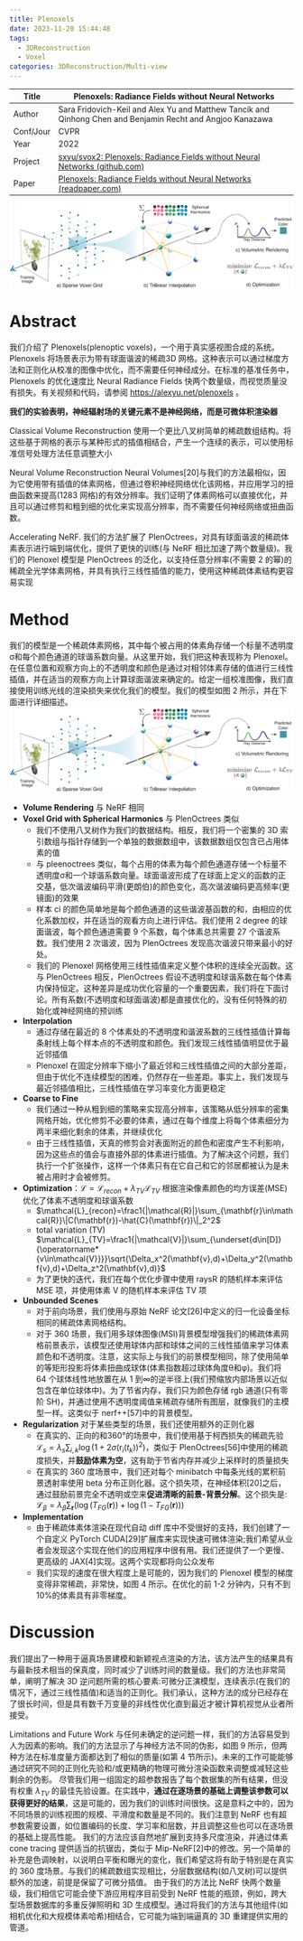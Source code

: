 ```yaml
---
title: Plenoxels
date: 2023-11-20 15:44:48
tags:
  - 3DReconstruction
  - Voxel
categories: 3DReconstruction/Multi-view
---
```


| Title     | Plenoxels: Radiance Fields without Neural Networks                                                                                                                                                          |
| --------- | ------------------------------------------------------------------------------------------------------------------------------------------------------------------ |
| Author    | Sara Fridovich-Keil and Alex Yu and Matthew Tancik and Qinhong Chen and Benjamin Recht and Angjoo Kanazawa                                                                                                                                                                   |
| Conf/Jour | CVPR                                                                                                                                                                   |
| Year      | 2022                                                                                                                                                               |
| Project   | [sxyu/svox2: Plenoxels: Radiance Fields without Neural Networks (github.com)](https://github.com/sxyu/svox2)                                                       |
| Paper     | [Plenoxels: Radiance Fields without Neural Networks (readpaper.com)](https://readpaper.com/pdf-annotate/note?pdfId=4567253676347891713&noteId=2057865157560867840) |

![image.png|666](https://raw.githubusercontent.com/qiyun71/Blog_images/main/pictures20231120154626.png)

<!-- more -->

# Abstract

我们介绍了 Plenoxels(plenoptic voxels)，一个用于真实感视图合成的系统。Plenoxels 将场景表示为带有球面谐波的稀疏3D 网格。这种表示可以通过梯度方法和正则化从校准的图像中优化，而不需要任何神经成分。在标准的基准任务中，Plenoxels 的优化速度比 Neural Radiance Fields 快两个数量级，而视觉质量没有损失。有关视频和代码，请参阅 https://alexyu.net/plenoxels 。

**我们的实验表明，神经辐射场的关键元素不是神经网络，而是可微体积渲染器**


Classical Volume Reconstruction
使用一个更比八叉树简单的稀疏数组结构。将这些基于网格的表示与某种形式的插值相结合，产生一个连续的表示，可以使用标准信号处理方法任意调整大小

Neural Volume Reconstruction
Neural Volumes[20]与我们的方法最相似，因为它使用带有插值的体素网格，但通过卷积神经网络优化该网格，并应用学习的扭曲函数来提高(1283 网格)的有效分辨率。我们证明了体素网格可以直接优化，并且可以通过修剪和粗到细的优化来实现高分辨率，而不需要任何神经网络或扭曲函数。

Accelerating NeRF.
我们的方法扩展了 PlenOctrees，对具有球面谐波的稀疏体素表示进行端到端优化，提供了更快的训练(与 NeRF 相比加速了两个数量级)。我们的 Plenoxel 模型是 PlenOctrees 的泛化，以支持任意分辨率(不需要 2 的幂)的稀疏全光学体素网格，并具有执行三线性插值的能力，使用这种稀疏体素结构更容易实现

# Method

我们的模型是一个稀疏体素网格，其中每个被占用的体素角存储一个标量不透明度σ和每个颜色通道的球谐系数向量。从这里开始，我们把这种表现称为 Plenoxel。在任意位置和观察方向上的不透明度和颜色是通过对相邻体素存储的值进行三线性插值，并在适当的观察方向上计算球面谐波来确定的。给定一组校准图像，我们直接使用训练光线的渲染损失来优化我们的模型。我们的模型如图 2 所示，并在下面进行详细描述。
![image.png|666](https://raw.githubusercontent.com/qiyun71/Blog_images/main/pictures20231120154626.png)

- **Volume Rendering** 与 NeRF 相同
- **Voxel Grid with Spherical Harmonics** 与 PlenOctrees 类似
  - 我们不使用八叉树作为我们的数据结构。相反，我们将一个密集的 3D 索引数组与指针存储到一个单独的数据数组中，该数据数组仅包含已占用体素的值
  - 与 pleenoctrees 类似，每个占用的体素为每个颜色通道存储一个标量不透明度σ和一个球谐系数向量。球面谐波形成了在球面上定义的函数的正交基，低次谐波编码平滑(更朗伯)的颜色变化，高次谐波编码更高频率(更镜面)的效果
  - 样本 ci 的颜色简单地是每个颜色通道的这些谐波基函数的和，由相应的优化系数加权，并在适当的观看方向上进行评估。我们使用 2 degree 的球面谐波，每个颜色通道需要 9 个系数，每个体素总共需要 27 个谐波系数。我们使用 2 次谐波，因为 PlenOctrees 发现高次谐波只带来最小的好处。
  - 我们的 Plenoxel 网格使用三线性插值来定义整个体积的连续全光函数。这与 PlenOctrees 相反，PlenOctrees 假设不透明度和球谐系数在每个体素内保持恒定。这种差异是成功优化容量的一个重要因素，我们将在下面讨论。所有系数(不透明度和球面谐波)都是直接优化的，没有任何特殊的初始化或神经网络的预训练
- **Interpolation**
  - 通过存储在最近的 8 个体素处的不透明度和谐波系数的三线性插值计算每条射线上每个样本点的不透明度和颜色。我们发现三线性插值明显优于最近邻插值
  - Plenoxel 在固定分辨率下缩小了最近邻和三线性插值之间的大部分差距，但由于优化不连续模型的困难，仍然存在一些差距。事实上，我们发现与最近邻插值相比，三线性插值在学习率变化方面更稳定
- **Coarse to Fine**
  - 我们通过一种从粗到细的策略来实现高分辨率，该策略从低分辨率的密集网格开始，优化修剪不必要的体素，通过在每个维度上将每个体素细分为两半来细化剩余的体素，并继续优化
  - 由于三线性插值，天真的修剪会对表面附近的颜色和密度产生不利影响，因为这些点的值会与直接外部的体素进行插值。为了解决这个问题，我们执行一个扩张操作，这样一个体素只有在它自己和它的邻居都被认为是未被占用时才会被修剪。
- **Optimization**：$\mathcal{L}=\mathcal{L}_{recon}+\lambda_{TV}\mathcal{L}_{TV}$ 根据渲染像素颜色的均方误差(MSE)优化了体素不透明度和球谐系数
  - $\mathcal{L}_{recon}=\frac1{|\mathcal{R}|}\sum_{\mathbf{r}\in\mathcal{R}}\|C(\mathbf{r})-\hat{C}(\mathbf{r})\|_2^2$
  - total variation (TV) $\mathcal{L}_{TV}=\frac1{|\mathcal{V}|}\sum_{\underset{d\in[D]}{\operatorname*{v\in\mathcal{V}}}}\sqrt{\Delta_x^2(\mathbf{v},d)+\Delta_y^2(\mathbf{v},d)+\Delta_z^2(\mathbf{v},d)}$
  - 为了更快的迭代，我们在每个优化步骤中使用 raysR 的随机样本来评估 MSE 项，并使用体素 V 的随机样本来评估 TV 项
- **Unbounded Scenes**
  - 对于前向场景，我们使用与原始 NeRF 论文[26]中定义的归一化设备坐标相同的稀疏体素网格结构。
  - 对于 360 场景，我们用多球体图像(MSI)背景模型增强我们的稀疏体素网格前景表示，该模型还使用球体内部和球体之间的三线性插值来学习体素颜色和不透明度。注意，这实际上与我们的前景模型相同，除了使用简单的等矩形投影将体素扭曲成球体(体素指数超过球体角度θ和φ)。我们将 64 个球体线性地放置在从 1 到∞的逆半径上(我们预缩放内部场景以近似包含在单位球体中)。为了节省内存，我们只为颜色存储 rgb 通道(只有零阶 SH)，并通过使用不透明度阈值来稀疏存储所有图层，就像我们的主模型一样。这类似于 nerf++[57]中的背景模型。
- **Regularization** 对于某些类型的场景，我们还使用额外的正则化器
  - 在真实的、正向的和360°的场景中，我们使用基于柯西损失的稀疏先验 $\mathcal{L}_s=\lambda_s\sum_{i,k}\log\left(1+2\sigma(\mathrm{r}_i(t_k))^2\right)$，类似于 PlenOctrees[56]中使用的稀疏度损失，并**鼓励体素为空**，这有助于节省内存并减少上采样时的质量损失
  - 在真实的 360 度场景中，我们还对每个 minibatch 中每条光线的累积前景透射率使用 beta 分布正则化器。这个损失项，在神经体积[20]之后，通过鼓励前景完全不透明或空来**促进清晰的前景-背景分解**。这个损失是: $\mathcal{L}_{\beta}=\lambda_{\beta}\sum_{\mathbf{r}}\left(\log(T_{FG}(\mathbf{r}))+\log(1-T_{FG}(\mathbf{r}))\right)$
- **Implementation**
  - 由于稀疏体素体渲染在现代自动 diff 库中不受很好的支持，我们创建了一个自定义 PyTorch CUDA[29]扩展库来实现快速可微体渲染;我们希望从业者会发现这个实现在他们的应用程序中很有用。我们还提供了一个更慢、更高级的 JAX[4]实现。这两个实现都将向公众发布
  - 我们实现的速度在很大程度上是可能的，因为我们的 Plenoxel 模型的梯度变得非常稀疏，非常快，如图 4 所示。在优化的前 1-2 分钟内，只有不到 10%的体素具有非零梯度。

# Discussion

我们提出了一种用于逼真场景建模和新颖视点渲染的方法，该方法产生的结果具有与最新技术相当的保真度，同时减少了训练时间的数量级。我们的方法也非常简单，阐明了解决 3D 逆问题所需的核心要素:可微分正演模型，连续表示(在我们的情况下，通过三线性插值)和适当的正则化。我们承认，这种方法的成分已经存在了很长时间，但是具有数千万变量的非线性优化直到最近才被计算机视觉从业者所接受。

Limitations and Future Work
与任何未确定的逆问题一样，我们的方法容易受到人为因素的影响。我们的方法显示了与神经方法不同的伪影，如图 9 所示，但两种方法在标准度量方面都达到了相似的质量(如第 4 节所示)。未来的工作可能能够通过研究不同的正则化先验和/或更精确的物理可微分渲染函数来调整或减轻这些剩余的伪影。
尽管我们用一组固定的超参数报告了每个数据集的所有结果，但没有权重 $λ_{TV}$ 的最佳先验设置。在实践中，**通过在逐场景的基础上调整该参数可以获得更好的结果**，这是可能的，因为我们的训练时间很快。这是意料之中的，因为不同场景的训练视图的规模、平滑度和数量是不同的。我们注意到 NeRF 也有超参数需要设置，如位置编码的长度、学习率和层数，并且调整这些也可以在逐场景的基础上提高性能。
我们的方法应该自然地扩展到支持多尺度渲染，并通过体素 cone tracing 提供适当的抗锯齿，类似于 Mip-NeRF[2]中的修改。另一个简单的补充是色调映射，以说明白平衡和曝光的变化，我们希望这将有助于特别是在真实的 360 度场景。与我们的稀疏数组实现相比，分层数据结构(如八叉树)可以提供额外的加速，前提是保留了可微分插值。
由于我们的方法比 NeRF 快两个数量级，我们相信它可能会使下游应用程序目前受到 NeRF 性能的瓶颈，例如，跨大型场景数据库的多重反弹照明和 3D 生成模型。通过将我们的方法与其他组件(如相机优化和大规模体素哈希)相结合，它可能为端到端逼真的 3D 重建提供实用的管道。
